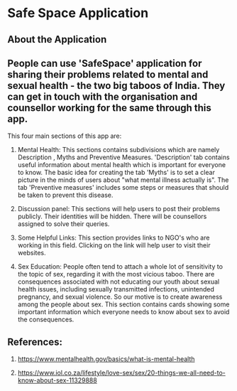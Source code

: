 # Safe Space Application

## About the Application

## People can use 'SafeSpace' application for sharing their problems related to mental and sexual health - the two big taboos of India. They can get in touch with the organisation and counsellor working for the same through this app.

This four main sections of this app are:

1) Mental Health: This sections contains subdivisions which are namely Description , Myths and Preventive Measures. 'Description' tab contains useful information about mental health which is important for everyone to know. The basic idea for creating the tab 'Myths' is to set a clear picture in the minds of users about "what mental illness actually is". The tab 'Preventive measures' includes some steps or measures that should be taken to prevent this disease.

2) Discussion panel: This sections will help users to post their problems publicly. Their identities will be hidden. There will be counsellors assigned to solve their queries.

3) Some Helpful Links: This section provides links to NGO's who are working in this field. Clicking on the link will help user to visit their websites.

4) Sex Education: People often tend to attach a whole lot of sensitivity to the topic of sex, regarding it with the most vicious taboo. There are consequences associated with not educating our youth about sexual health issues, including sexually transmitted infections, unintended pregnancy, and sexual violence. So our motive is to create awareness among the people about sex. This section contains cards showing some important information which everyone needs to know about sex to avoid the consequences.

## References:

1. https://www.mentalhealth.gov/basics/what-is-mental-health

2. https://www.iol.co.za/lifestyle/love-sex/sex/20-things-we-all-need-to-know-about-sex-11329888
